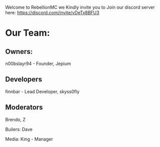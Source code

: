 Welcome to RebellionMC
we Kindly invite you to Join our discord server here:
https://discord.com/invite/vDeTx8BFU3

# Our Team:
## Owners:
n00bslayr94 - Founder,
Jepium

## Developers
finnbar - Lead Developer,
skyss0fly

## Moderators
Brendo, 
Z

Builers:
Dave

Media:
King - Manager
